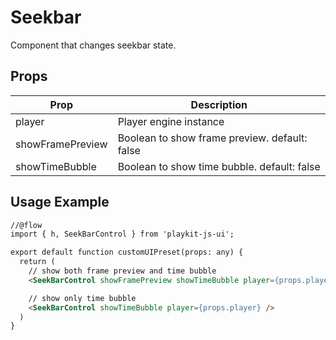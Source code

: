 # Seekbar

Component that changes seekbar state.

## Props

| Prop | Description |
|--- |--- |
| player | Player engine instance |
| showFramePreview | Boolean to show frame preview. default: false
| showTimeBubble | Boolean to show time bubble. default: false

## Usage Example

```html
//@flow
import { h, SeekBarControl } from 'playkit-js-ui';

export default function customUIPreset(props: any) {
  return (
    // show both frame preview and time bubble
    <SeekBarControl showFramePreview showTimeBubble player={props.player} />

    // show only time bubble
    <SeekBarControl showTimeBubble player={props.player} />
  )
}
```
